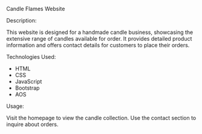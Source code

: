 Candle Flames Website

Description:

This website is designed for a handmade candle business, showcasing the extensive range of candles available for order. It provides detailed product information and offers contact details for customers to place their orders.

Technologies Used:
- HTML
- CSS
- JavaScript
- Bootstrap
- AOS

Usage:

Visit the homepage to view the candle collection. Use the contact section to inquire about orders.
